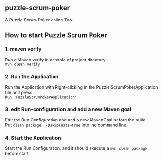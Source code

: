 ## puzzle-scrum-poker
A Puzzle Scrum Poker online Tool.

## How to start Puzzle Scrum Poker

### 1. maven verify
Run a Maven verify in console of project directory\
`mvn clean verify`

### 2. Run the Application
Run the Application with Right-clicking in the Puzzle ScrumPokerApplication file and press \
`Run 'PuzzleScrumPokerApplication'`

### 3. edit Run-configuration and add a new Maven goal 
Edit the Run Configuration and add a new MavenGoal before the build \
Put `clean package  -DskipTests=true` into the command line.

### 4. Start the Application
Start the Run Configuration, and it should execute a `mvn clean package` before start
